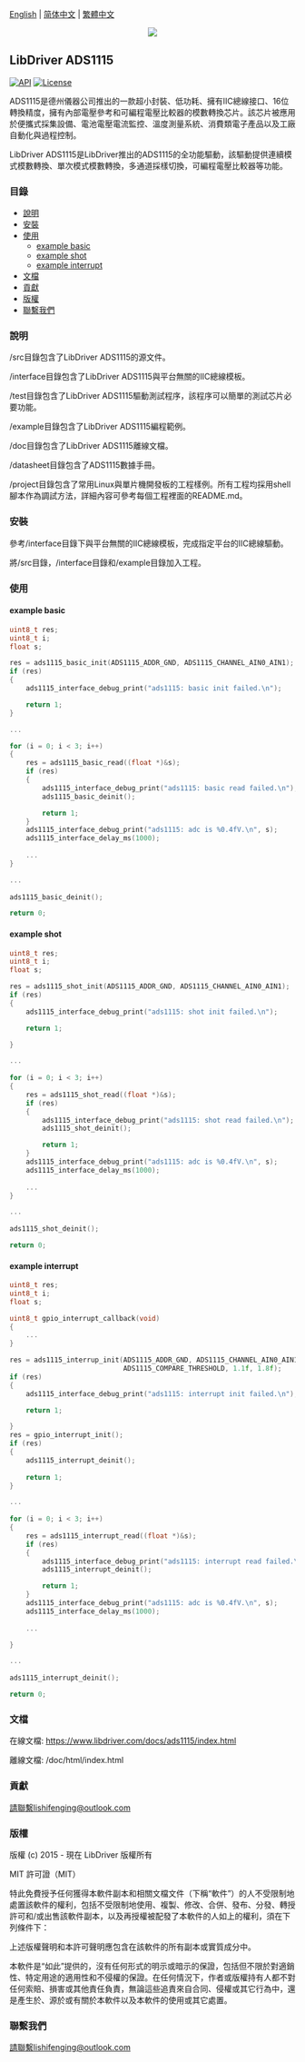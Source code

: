 [English](/README.md) | [ 简体中文](/README_zh-Hans.md) | [繁體中文](/README_zh-Hant.md)

<div align=center>
<img src="/doc/image/logo.png"/>
</div>

## LibDriver ADS1115

[![API](https://img.shields.io/badge/api-reference-blue)](https://www.libdriver.com/docs/ads1115/index.html) [![License](https://img.shields.io/badge/license-MIT-brightgreen.svg)](/LICENSE)

ADS1115是德州儀器公司推出的一款超小封裝、低功耗、擁有IIC總線接口、16位轉換精度，擁有內部電壓參考和可編程電壓比較器的模數轉換芯片。該芯片被應用於便攜式採集設備、電池電壓電流監控、溫度測量系統、消費類電子產品以及工廠自動化與過程控制。

LibDriver ADS1115是LibDriver推出的ADS1115的全功能驅動，該驅動提供連續模式模數轉換、單次模式模數轉換，多通道採樣切換，可編程電壓比較器等功能。

### 目錄

  - [說明](#說明)
  - [安裝](#安裝)
  - [使用](#使用)
    - [example basic](#example-basic)
    - [example shot](#example-shot)
    - [example interrupt](#example-interrupt)
  - [文檔](#文檔)
  - [貢獻](#貢獻)
  - [版權](#版權)
  - [聯繫我們](#聯繫我們)

### 說明

/src目錄包含了LibDriver ADS1115的源文件。

/interface目錄包含了LibDriver ADS1115與平台無關的IIC總線模板。

/test目錄包含了LibDriver ADS1115驅動測試程序，該程序可以簡單的測試芯片必要功能。

/example目錄包含了LibDriver ADS1115編程範例。

/doc目錄包含了LibDriver ADS1115離線文檔。

/datasheet目錄包含了ADS1115數據手冊。

/project目錄包含了常用Linux與單片機開發板的工程樣例。所有工程均採用shell腳本作為調試方法，詳細內容可參考每個工程裡面的README.md。

### 安裝

參考/interface目錄下與平台無關的IIC總線模板，完成指定平台的IIC總線驅動。

將/src目錄，/interface目錄和/example目錄加入工程。

### 使用

#### example basic

```C
uint8_t res;
uint8_t i;
float s;

res = ads1115_basic_init(ADS1115_ADDR_GND, ADS1115_CHANNEL_AIN0_AIN1);
if (res)
{
    ads1115_interface_debug_print("ads1115: basic init failed.\n");         

    return 1;
}

...

for (i = 0; i < 3; i++)
{
    res = ads1115_basic_read((float *)&s);
    if (res)
    {
        ads1115_interface_debug_print("ads1115: basic read failed.\n");
        ads1115_basic_deinit();

        return 1;
    }
    ads1115_interface_debug_print("ads1115: adc is %0.4fV.\n", s);
    ads1115_interface_delay_ms(1000);
    
    ...
}

...
    
ads1115_basic_deinit();

return 0;
```

#### example shot

```C
uint8_t res;
uint8_t i;
float s;

res = ads1115_shot_init(ADS1115_ADDR_GND, ADS1115_CHANNEL_AIN0_AIN1);
if (res)
{
    ads1115_interface_debug_print("ads1115: shot init failed.\n");         

    return 1;

}

...
    
for (i = 0; i < 3; i++)
{
    res = ads1115_shot_read((float *)&s);
    if (res)
    {
        ads1115_interface_debug_print("ads1115: shot read failed.\n");
        ads1115_shot_deinit();

        return 1;
    }
    ads1115_interface_debug_print("ads1115: adc is %0.4fV.\n", s);
    ads1115_interface_delay_ms(1000);
    
    ...
}

...
    
ads1115_shot_deinit();

return 0;
```

#### example interrupt

```C
uint8_t res;
uint8_t i;
float s;

uint8_t gpio_interrupt_callback(void)
{
    ...
}

res = ads1115_interrup_init(ADS1115_ADDR_GND, ADS1115_CHANNEL_AIN0_AIN1,
                            ADS1115_COMPARE_THRESHOLD, 1.1f, 1.8f);
if (res)
{
    ads1115_interface_debug_print("ads1115: interrupt init failed.\n");         

    return 1;

}
res = gpio_interrupt_init();
if (res)
{
    ads1115_interrupt_deinit();
                    
    return 1;
}

...
    
for (i = 0; i < 3; i++)
{
    res = ads1115_interrupt_read((float *)&s);
    if (res)
    {
        ads1115_interface_debug_print("ads1115: interrupt read failed.\n");
        ads1115_interrupt_deinit();

        return 1;
    }
    ads1115_interface_debug_print("ads1115: adc is %0.4fV.\n", s);
    ads1115_interface_delay_ms(1000);
    
    ...

}

...
    
ads1115_interrupt_deinit();

return 0;
```

### 文檔

在線文檔: https://www.libdriver.com/docs/ads1115/index.html

離線文檔: /doc/html/index.html

### 貢獻

請聯繫lishifenging@outlook.com

### 版權

版權 (c) 2015 - 現在 LibDriver 版權所有

MIT 許可證（MIT）

特此免費授予任何獲得本軟件副本和相關文檔文件（下稱“軟件”）的人不受限制地處置該軟件的權利，包括不受限制地使用、複製、修改、合併、發布、分發、轉授許可和/或出售該軟件副本，以及再授權被配發了本軟件的人如上的權利，須在下列條件下：

上述版權聲明和本許可聲明應包含在該軟件的所有副本或實質成分中。

本軟件是“如此”提供的，沒有任何形式的明示或暗示的保證，包括但不限於對適銷性、特定用途的適用性和不侵權的保證。在任何情況下，作者或版權持有人都不對任何索賠、損害或其他責任負責，無論這些追責來自合同、侵權或其它行為中，還是產生於、源於或有關於本軟件以及本軟件的使用或其它處置。

### 聯繫我們

請聯繫lishifenging@outlook.com